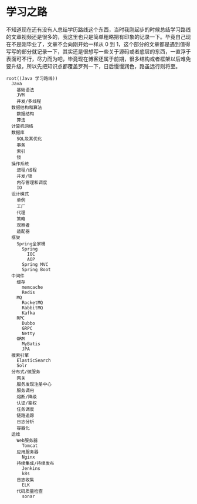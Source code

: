 # 学习之路

不知道现在还有没有人总结学历路线这个东西，当时我刚起步的时候总结学习路线的文章视频还是很多的，我这里也只是简单粗略把有印象的记录一下。毕竟自己现在不是刚毕业了，文章不会向刚开始一样从 0 到 1，这个部分的文章都是遇到值得写写的部分就记录一下，其实还是很想写一些关于源码或者底层的东西，一直浮于表面可不行，尽力而为吧，毕竟现在博客还属于前期，很多结构或者框架以后难免要升级，所以先把知识点都覆盖罗列一下，日后慢慢润色，路虽远行则将至。

```mindmap
root((Java 学习路线))
  Java
    基础语法
    JVM
    并发/多线程
  数据结构和算法
    数据结构
    算法
  计算机网络
  数据库
    SQL及其优化
    事务
    索引
    锁
  操作系统
    进程/线程
    并发/锁
    内存管理和调度
    IO
  设计模式
    单例
    工厂
    代理
    策略
    观察者
    适配器
  框架
    Spring全家桶
      Spring
        IOC
        AOP
      Spring MVC
      Spring Boot
  中间件
    缓存
      memcache
      Redis
    MQ
      RocketMQ
      RabbitMQ
      Kafka
    RPC
      Dubbo
      GRPC
      Netty
    ORM
      MyBatis
      JPA
  搜索引擎
    ElasticSearch
    Solr
  分布式/微服务
    网关
    服务发现注册中心
    服务调用
    熔断/降级
    认证/鉴权
    任务调度
    链路追踪
    日志分析
    容器化
  运维
    Web服务器
      Tomcat
    应用服务器
      Nginx
    持续集成/持续发布
      Jenkins
      k8s
    日志收集
      ELK
    代码质量检查
      sonar
```
